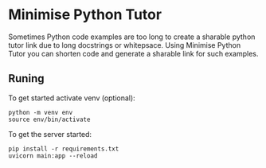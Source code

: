 # Minimise Python Tutor

Sometimes Python code examples are too long to create a sharable python tutor link due to long docstrings or whitepsace.
Using Minimise Python Tutor you can shorten code and generate a sharable link for such examples.

## Runing

To get started activate venv (optional):

```
python -m venv env
source env/bin/activate
```

To get the server started:

```
pip install -r requirements.txt
uvicorn main:app --reload

```
